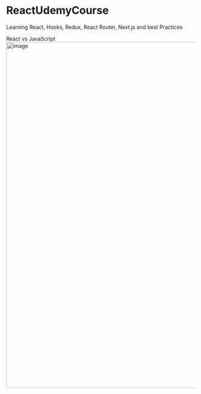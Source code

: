 # ReactUdemyCourse
Learning React, Hooks, Redux, React Router, Next.js and best Practices

React vs JavaScript
<img width="1761" height="922" alt="image" src="https://github.com/user-attachments/assets/38f8ce4c-046f-42cd-a9a2-9100033587ec" />
